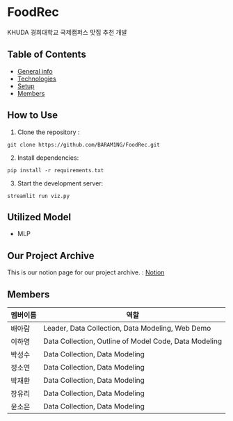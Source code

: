 # FoodRec
KHUDA 경희대학교 국제캠퍼스 맛집 추천 개발

## Table of Contents
* [General info](#general-info)
* [Technologies](#technologies)
* [Setup](#setup)
* [Members](#Members)


## How to Use
1. Clone the repository :
```
git clone https://github.com/BARAM1NG/FoodRec.git
```

2. Install dependencies:
```
pip install -r requirements.txt
```

3. Start the development server:
```
streamlit run viz.py  
```

## Utilized Model
- MLP


## Our Project Archive
This is our notion page for our project archive. : 
[Notion](https://baram1ng.notion.site/KHUDA-TOY-PROJECT-61b9175a3aee4a4a8df822bcf81ce19b?pvs=4)

## Members
|멤버이름|역할|
|------|---|
|배아람|Leader, Data Collection, Data Modeling, Web Demo|
|이하영|Data Collection, Outline of Model Code, Data Modeling|
|박성수|Data Collection, Data Modeling|
|정소연|Data Collection, Data Modeling|
|박재환|Data Collection, Data Modeling|
|장유리|Data Collection, Data Modeling|
|윤소은|Data Collection, Data Modeling|

